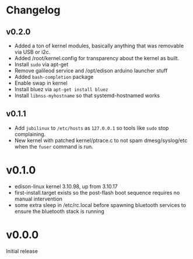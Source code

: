 # Changelog

## v0.2.0

* Added a ton of kernel modules, basically anything that was removable via USB or i2c.
* Added /root/kernel.config for transparency about the kernel as built.
* Install `sudo` via apt-get
* Remove galileod service and /opt/edison arduino launcher stuff
* Added `bash-completion` package
* Enable swap in kernel
* Install bluez via `apt-get install bluez`
* Install `libnss-myhostname` so that systemd-hostnamed works

## v0.1.1

* Add `jubilinux` to `/etc/hosts` as `127.0.0.1` so tools like `sudo` stop complaining.
* New kernel with patched kernel/ptrace.c to not spam dmesg/syslog/etc when the `fuser` command is run.

# v0.1.0

* edison-linux kernel 3.10.98, up from 3.10.17
* first-install.target exists so the post-flash boot sequence requires no manual intervention
* some extra sleep in /etc/rc.local before spawning bluetooth services to ensure the bluetooth stack is running

# v0.0.0

Initial release

